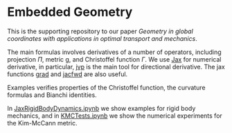 # Embedded Geometry

This is the supporting repository to our paper *Geometry in global coordinates with
applications in optimal transport and
mechanics*.

The main formulas involves derivatives of a number of operators, including projection $\Pi$, metric $\mathsf{g}$, and Christoffel function $\Gamma$. We use [Jax](https://jax.readthedocs.io/en/latest/index.html) for numerical derivative, in particular, [jvp](https://jax.readthedocs.io/en/latest/_autosummary/jax.jvp.html) is the main tool for directional derivative. The jax functions [grad](https://jax.readthedocs.io/en/latest/_autosummary/jax.grad.html#jax.grad) and [jacfwd](https://jax.readthedocs.io/en/latest/_autosummary/jax.jacfwd.html) are also useful.

Examples verifies properties of the Christoffel function, the curvature formulas and Bianchi identities.

In [JaxRigidBodyDynamics.ipynb](https://github.com/dnguyend/EmbeddedGeometry/blob/main/colab/JaxRigidBodyDynamics.ipynb) we show examples for rigid body mechanics, and in [KMCTests.ipynb](https://github.com/dnguyend/EmbeddedGeometry/blob/main/colab/KMCTests.ipynb) we show the numerical experiments for the Kim-McCann metric.
